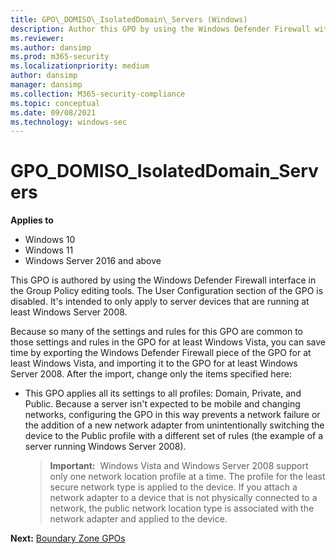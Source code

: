 ```yaml
---
title: GPO\_DOMISO\_IsolatedDomain\_Servers (Windows)
description: Author this GPO by using the Windows Defender Firewall with Advanced Security interface in the Group Policy editing tools.
ms.reviewer: 
ms.author: dansimp
ms.prod: m365-security
ms.localizationpriority: medium
author: dansimp
manager: dansimp
ms.collection: M365-security-compliance
ms.topic: conceptual
ms.date: 09/08/2021
ms.technology: windows-sec
---
```


# GPO\_DOMISO\_IsolatedDomain\_Servers

**Applies to**
-   Windows 10
-   Windows 11
-   Windows Server 2016 and above

This GPO is authored by using the Windows Defender Firewall interface in the Group Policy editing tools. The User Configuration section of the GPO is disabled. It's intended to only apply to server devices that are running at least Windows Server 2008.

Because so many of the settings and rules for this GPO are common to those settings and rules in the GPO for at least Windows Vista, you can save time by exporting the Windows Defender Firewall piece of the GPO for at least Windows Vista, and importing it to the GPO for at least Windows Server 2008. After the import, change only the items specified here:

-   This GPO applies all its settings to all profiles: Domain, Private, and Public. Because a server isn't expected to be mobile and changing networks, configuring the GPO in this way prevents a network failure or the addition of a new network adapter from unintentionally switching the device to the Public profile with a different set of rules (the example of a server running Windows Server 2008).

    >**Important:**  Windows Vista and Windows Server 2008 support only one network location profile at a time. The profile for the least secure network type is applied to the device. If you attach a network adapter to a device that is not physically connected to a network, the public network location type is associated with the network adapter and applied to the device.

**Next:** [Boundary Zone GPOs](boundary-zone-gpos.md)
